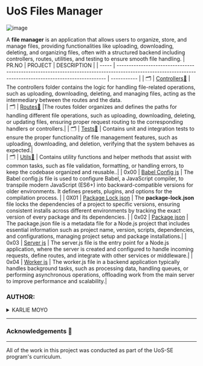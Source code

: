 # UoS Files Manager

![image](https://github.com/user-attachments/assets/98bc216a-774c-481b-b6b6-22d97f50012f)

A **file manager** is an application that allows users to organize, store, and manage files, providing functionalities like uploading, downloading, deleting, and organizing files, often with a structured backend including controllers, routes, utilities, and testing to ensure smooth file handling.
| PR.NO | PROJECT                                                                                                                                                 | DESCRIPTION |
| ----- | ------------------------------------------------------------------------------------------------------------------------------------------------------- | ----------- |
| 🗂️  | [Controllers📁](./controllers/)                                                                                      | The controllers folder contains the logic for handling file-related operations, such as uploading, downloading, deleting, and managing files, acting as the intermediary between the routes and the data.            
| 🗂️  | [Routes📁](./routes/)                                                                                     |The routes folder organizes and defines the paths for handling different file operations, such as uploading, downloading, deleting, or updating files, ensuring proper request routing to the corresponding handlers or controllers.|
| 🗂️ | [Tests📁](./tests/)                                                                                      | Contains unit and integration tests to ensure the proper functionality of file management features, such as uploading, downloading, and deletion, verifying that the system behaves as expected.|                                                                                                                                                                 
| 🗂️ | [Utils📁](./utils/)                                                                  | Contains utility functions and helper methods that assist with common tasks, such as file validation, formatting, or handling errors, to keep the codebase organized and reusable..|
|  0x00 |  [Babel Config js](./babel.config.js/)                                                                         | The Babel config.js file is used to configure Babel, a JavaScript compiler, to transpile modern JavaScript (ES6+) into backward-compatible versions for older environments. It defines presets, plugins, and options for the compilation process.                 |
| 0X01  | [Package Lock json](./package-lock.json/)                                                    | The **package-lock.json** file locks the dependencies of a project to specific versions, ensuring consistent installs across different environments by tracking the exact version of every package and its dependencies. |
| 0x02  | [Package json](./package.json/)                                                             | The package.json file is a metadata file for a Node.js project that includes essential information such as project name, version, scripts, dependencies, and configurations, managing project setup and package installations.|
|  0x03 | [Server js](./server.js/)                                                                                                | The server.js file is the entry point for a Node.js application, where the server is created and configured to handle incoming requests, define routes, and integrate with other services or middleware.|
| 0x04 |  [Worker js](./worker.js/)                                                                                                | The worker.js file in a backend application typically handles background tasks, such as processing data, handling queues, or performing asynchronous operations, offloading work from the main server to improve performance and scalability.|

### AUTHOR:
<details>
    <summary>KARLIE MOYO</summary>
    <ul>
        <li>
            <a href="https://github.com/karlie-moyo">Github</a>
        </li>
        <li>
            <a href="https://twitter.com/karlieemoyo">Twitter</a>
        </li>
        <li>
            <a href="https://karlieemoyo@gmail.com">e-mail</a>
        </li>
    </ul>
</details>

---

### Acknowledgements  :pray:
___
All of the work in this project was conducted as part of the UoS-SE program's curriculum.
